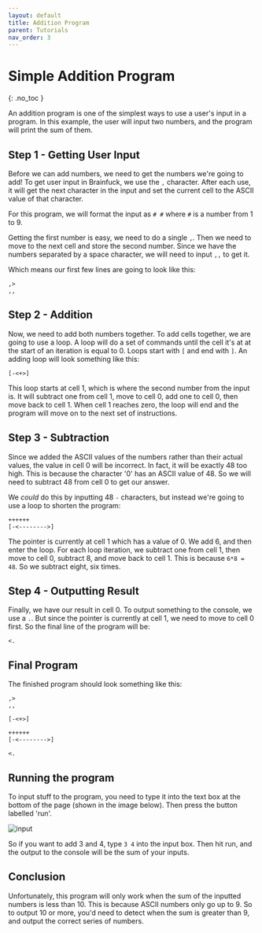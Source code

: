 ```yaml
---
layout: default
title: Addition Program
parent: Tutorials
nav_order: 3
---
```


# Simple Addition Program
{: .no_toc }

An addition program is one of the simplest ways to use a user's input in a program. In this example, the user will input two numbers, and the program will print the sum of them.

## Step 1 - Getting User Input
Before we can add numbers, we need to get the numbers we're going to add! To get user input in Brainfuck, we use the `,` character. After each use, it will get the next character in the input and set the current cell to the ASCII value of that character.

For this program, we will format the input as `# #` where `#` is a number from 1 to 9.

Getting the first number is easy, we need to do a single `,`. Then we need to move to the next cell and store the second number. Since we have the numbers separated by a space character, we will need to input `,,` to get it.

Which means our first few lines are going to look like this:
```
,>
,,
```

## Step 2 - Addition
Now, we need to add both numbers together. To add cells together, we are going to use a loop. A loop will do a set of commands until the cell it's at at the start of an iteration is equal to 0. Loops start with `[` and end with `]`. An adding loop will look something like this:

```
[-<+>]
```

This loop starts at cell 1, which is where the second number from the input is. It will subtract one from cell 1, move to cell 0, add one to cell 0, then move back to cell 1. When cell 1 reaches zero, the loop will end and the program will move on to the next set of instructions.

## Step 3 - Subtraction
Since we added the ASCII values of the numbers rather than their actual values, the value in cell 0 will be incorrect. In fact, it will be exactly 48 too high. This is because the character '0' has an ASCII value of 48. So we will need to subtract 48 from cell 0 to get our answer.

We *could* do this by inputting 48 `-` characters, but instead we're going to use a loop to shorten the program:

```
++++++
[-<-------->]
```

The pointer is currently at cell 1 which has a value of 0. We add 6, and then enter the loop. For each loop iteration, we subtract one from cell 1, then move to cell 0, subtract 8, and move back to cell 1. This is because `6*8 = 48`. So we subtract eight, six times.

## Step 4 - Outputting Result
Finally, we have our result in cell 0. To output something to the console, we use a `.`. But since the pointer is currently at cell 1, we need to move to cell 0 first. So the final line of the program will be:

```
<.
```

## Final Program
The finished program should look something like this:
```
,>
,,

[-<+>]

++++++
[-<-------->]

<.
```

## Running the program
To input stuff to the program, you need to type it into the text box at the bottom of the page (shown in the image below). Then press the button labelled 'run'.

![input](https://user-images.githubusercontent.com/65137794/161481872-9561c2bf-2d2a-4f53-a22d-55369a6910c6.png)

So if you want to add 3 and 4, type `3 4` into the input box. Then hit run, and the output to the console will be the sum of your inputs.

## Conclusion
Unfortunately, this program will only work when the sum of the inputted numbers is less than 10. This is because ASCII numbers only go up to 9. So to output 10 or more, you'd need to detect when the sum is greater than 9, and output the correct series of numbers.
